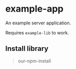 # example-app

An example server application.

Requires `example-lib` to work.

## Install library

> our-npm-install
